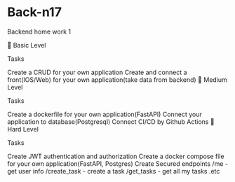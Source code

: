 # Back-n17

Backend home work 1

🥉 Basic Level

Tasks

 Create a CRUD for your own application
 Create and connect a front(IOS/Web) for your own application(take data from backend)
🥈 Medium Level

Tasks

 Create a dockerfile for your own application(FastAPI)
 Connect your application to database(Postgresql)
 Connect CI/CD by Github Actions
🥇 Hard Level

Tasks

 Create JWT authentication and authorization
 Create a docker compose file for your own application(FastAPI, Postgres)
 Create Secured endpoints
 /me - get user info
 /create_task - create a task
 /get_tasks - get all my tasks
.etc
